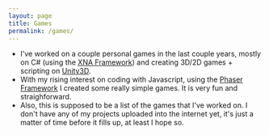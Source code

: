 ```yaml
---
layout: page
title: Games
permalink: /games/
---
```


* I've worked on a couple personal games in the last couple years, mostly on C# (using the [XNA Framework](http://www.microsoft.com/en-US/download/details.aspx?id=20914)) and creating 3D/2D games + scripting on [Unity3D](http://unity3d.com/).
* With my rising interest on coding with Javascript, using the [Phaser Framework](http://phaser.io/) I created some really simple games. It is very fun and straighforward.
* Also, this is supposed to be a list of the games that I've worked on. I don't have any of my projects uploaded into the internet yet, it's just a matter of time before it fills up, at least I hope so.
